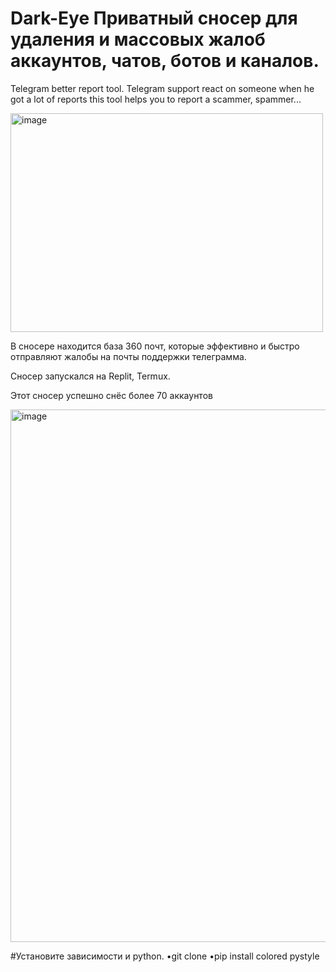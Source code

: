 # Dark-Eye Приватный сносер для удаления и массовых жалоб аккаунтов, чатов, ботов и каналов.
Telegram better report tool. Telegram support react on someone when he got a lot of reports this tool helps you to report a scammer, spammer...
 
<img width="500" height="350" alt="image" src="https://github.com/user-attachments/assets/2950444c-6bac-4c62-a2ee-ca57770a002a" />

В сносере находится база 360 почт, которые эффективно и быстро отправляют жалобы на почты поддержки телеграмма.

Сносер запускался на Replit, Termux.

Этот сносер успешно снёс более 70 аккаунтов

<img width="549" height="852" alt="image" src="https://github.com/user-attachments/assets/9c3c918c-c478-413e-99b7-1ab30afd5a49" />

#Установите зависимости и python.
•git clone 
•pip install colored pystyle
